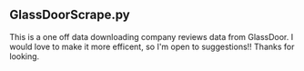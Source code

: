 ## GlassDoorScrape.py

This is a one off data downloading company reviews data from GlassDoor.  I would love to make it more efficent, so I'm open to suggestions!! Thanks for looking.
